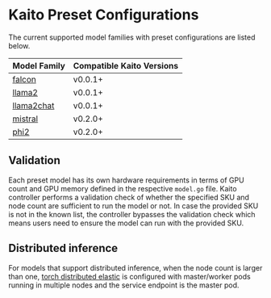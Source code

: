 # Kaito Preset Configurations
The current supported model families with preset configurations are listed below.

| Model Family    | Compatible Kaito Versions |
|-----------------|---------------------------|
|[falcon](./models/falcon)| v0.0.1+|
|[llama2](./models/llama2)| v0.0.1+|
|[llama2chat](./models/llama2chat)| v0.0.1+|
|[mistral](./models/mistral)| v0.2.0+|
|[phi2](./models/phi)| v0.2.0+|

## Validation
Each preset model has its own hardware requirements in terms of GPU count and GPU memory defined in the respective `model.go` file. Kaito controller performs a validation check of whether the specified SKU and node count are sufficient to run the model or not. In case the provided SKU is not in the known list, the controller bypasses the validation check which means users need to ensure the model can run with the provided SKU. 

## Distributed inference

For models that support distributed inference, when the node count is larger than one, [torch distributed elastic](https://pytorch.org/docs/stable/distributed.elastic.html) is configured with master/worker pods running in multiple nodes and the service endpoint is the master pod.

